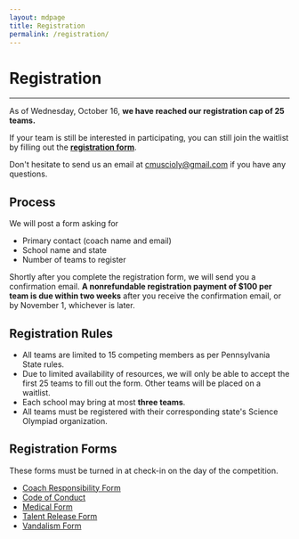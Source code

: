 ```yaml
---
layout: mdpage
title: Registration
permalink: /registration/
---
```


# Registration
<hr>

As of Wednesday, October 16, **we have reached our registration cap of
25 teams.**

If your team is still be interested in participating, you can still join the
waitlist by filling out the
[**registration form**](https://docs.google.com/forms/d/e/1FAIpQLSdqyPG1lmWlYSCofEADA0a63MBpba7Ygvw8ei4NN6Y5AkZGyw/viewform?usp=sf_link).

Don't hesitate to send us an email at [cmuscioly@gmail.com](mailto:cmuscioly@gmail.com) if you have any questions.

## Process

We will post a form asking for
- Primary contact (coach name and email)
- School name and state
- Number of teams to register

Shortly after you complete the registration form, we will send you a confirmation email.
**A nonrefundable registration payment of $100 per team is due within two weeks** after you receive the confirmation email, or by November 1, whichever is later.

## Registration Rules
- All teams are limited to 15 competing members as per Pennsylvania State rules.
- Due to limited availability of resources, we will only be able to accept the first 25 teams to fill out the form. Other teams will be placed on a waitlist.
- Each school may bring at most **three teams**.
- All teams must be registered with their corresponding state's Science Olympiad organization.

## Registration Forms

These forms must be turned in at check-in on the day of the competition.

- <a href="/assets/Coach Responsibility Form.pdf" target="_blank">Coach Responsibility Form</a>
- <a href="/assets/Code of Conduct.pdf" target="_blank">Code of Conduct</a>
- <a href="/assets/Medical Form.pdf" target="_blank">Medical Form</a>
- <a href="/assets/Talent Release Form.pdf" target="_blank">Talent Release Form</a>
- <a href="/assets/Vandalism Form.pdf" target="_blank">Vandalism Form</a>
